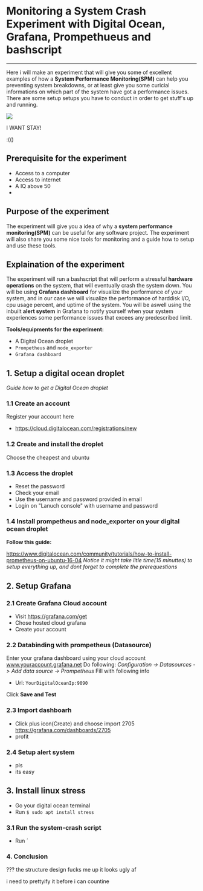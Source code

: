 # Monitoring a System Crash Experiment with Digital Ocean, Grafana, Prompethueus and bashscript
___


Here i will make an experiment that will give you some of excellent examples of how a **System Performance Monitoring(SPM)** can help you preventing system breakdowns, or at least give you some curicial informations on which part of the system have got a performance issues. There are some setup setups you have to conduct in order to get stuff's up and running.

![](https://camo.githubusercontent.com/d010ea19c70677a0bfd8a64fc01d2b0948e1ffc1/687474703a2f2f646f63732e67726166616e612e6f72672f6173736574732f696d672f66656174757265732f64617368626f6172645f6578312e706e67)

I WANT STAY!

:(()

## Prerequisite for the experiment
* Access to a computer
* Access to internet
* A IQ above 50 
* 
## Purpose of the experiment
The experiment will give you a idea of why a **system performance monitoring(SPM)** can be useful for any software project. The experiment will also share you some nice tools for monitoring and a guide how to setup and use these tools.

## Explaination of the experiment
The experiment will run a bashscript that will perform a stressful **hardware operations** on the system, that will eventually crash the system down. You will be using **Grafana dashboard** for visualize the performance of your system, and in our case we will visualize the performance of harddisk I/O, cpu usage percent, and uptime of the system. You will be aswell using the inbuilt **alert system** in Grafana to notify yourself when your system experiences some performance issues that excees any predescribed limit.

**Tools/equipments for the experiment:**
* A Digital Ocean droplet
* `Prompetheus` and `node_exporter`
* `Grafana dashboard`

## 1. Setup a digital ocean droplet
*Guide how to get a Digital Ocean droplet* 

### 1.1 Create an account 
Register your account here
* https://cloud.digitalocean.com/registrations/new

### 1.2 Create and install the droplet
Choose the cheapest and ubuntu 

### 1.3 Access the droplet
- Reset the password
- Check your email
- Use the username and password provided in email
- Login on "Lanuch console" with username and password

### 1.4 Install prompetheus and node_exporter on your digital ocean droplet
**Follow this guide:**

https://www.digitalocean.com/community/tutorials/how-to-install-prometheus-on-ubuntu-16-04
*Notice it might take litle time(15 minuttes) to setup everything up, and dont forget to complete the prerequestions*

## 2. Setup Grafana

### 2.1 Create Grafana Cloud account
- Visit https://grafana.com/get
- Chose hosted cloud grafana
- Create your account


### 2.2 Databinding with prompetheus (Datasource)
Enter your grafana dashboard using your cloud account www.youraccount.grafana.net
Do following:
*Configuration -> Datasources -> Add data source -> Prompetheus*
Fill with following info
- Url: `YourDigitalOceanIp:9090`

Click **Save and Test**
### 2.3 Import dashboarh
- Click plus icon(Create) and choose import 2705
https://grafana.com/dashboards/2705
- profit
### 2.4 Setup alert system
- pls
- its easy
## 3. Install linux stress
- Go your digital ocean terminal
- Run `$ sudo apt install stress`

### 3.1 Run the system-crash script
- Run ´

### 4. Conclusion

???
the structure design fucks me up it looks ugly af

i need to prettyify it before i can countine



